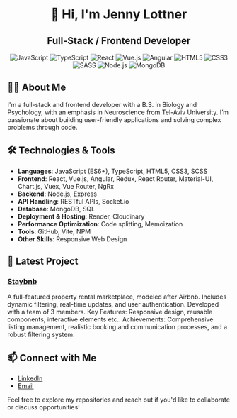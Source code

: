 <h1 align="center">👋 Hi, I'm Jenny Lottner</h1>
<h2 align="center">Full-Stack / Frontend Developer</h2>

<p align="center">
  <img src="https://img.icons8.com/color/48/000000/javascript.png" alt="JavaScript"/>
  <img src="https://img.icons8.com/color/48/000000/typescript.png" alt="TypeScript"/>
  <img src="https://img.icons8.com/color/45/123603/react-native.png" alt="React"/>
  <img src="https://img.icons8.com/color/48/000000/vue-js.png" alt="Vue.js"/>
  <img src="https://img.icons8.com/color/48/000000/angularjs.png" alt="Angular"/>
  <img src="https://img.icons8.com/color/48/000000/html-5.png" alt="HTML5"/>
  <img src="https://img.icons8.com/color/48/000000/css3.png" alt="CSS3"/>
  <img src="https://img.icons8.com/color/48/000000/sass.png" alt="SASS"/>
  <img src="https://img.icons8.com/color/48/000000/nodejs.png" alt="Node.js"/>
  <img src="https://img.icons8.com/color/48/bosfpvRzNOG8/mongo-db" alt="MongoDB"/>
</p>


## 👩‍💻 About Me
I'm a full-stack and frontend developer with a B.S. in Biology and Psychology, with an emphasis in Neuroscience from Tel-Aviv University. I’m passionate about building user-friendly applications and solving complex problems through code.


## 🛠️ Technologies & Tools
- **Languages**: JavaScript (ES6+), TypeScript, HTML5, CSS3, SCSS
- **Frontend**: React, Vue.js, Angular, Redux, React Router, Material-UI, Chart.js, Vuex, Vue Router, NgRx
- **Backend**: Node.js, Express
- **API Handling**: RESTful APIs, Socket.io
- **Database**: MongoDB, SQL
- **Deployment & Hosting**: Render, Cloudinary
- **Performance Optimization**: Code splitting, Memoization
- **Tools**: GitHub, Vite, NPM
- **Other Skills**: Responsive Web Design


## 🌟 Latest Project
### [Staybnb](https://staybnb-1.onrender.com)
A full-featured property rental marketplace, modeled after Airbnb. Includes dynamic filtering, real-time updates, and user authentication.
Developed with a team of 3 members.
Key Features: Responsive design, reusable components, interactive elements etc..
Achievements: Comprehensive listing management, realistic booking and communication processes, and a robust filtering system.

## 📫 Connect with Me
- [LinkedIn](https://www.linkedin.com/in/jenny-lottner-tover-7b1357261)
- [Email](mailto:jenny.lottner@gmail.com)

Feel free to explore my repositories and reach out if you'd like to collaborate or discuss opportunities!
